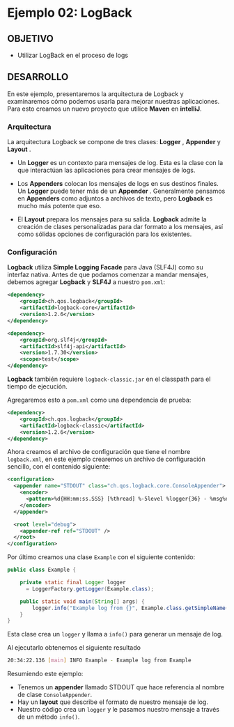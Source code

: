 # Ejemplo 02: LogBack

## OBJETIVO

- Utilizar LogBack en el proceso de logs


## DESARROLLO

En este ejemplo, presentaremos la arquitectura de Logback y examinaremos cómo podemos usarla para mejorar nuestras aplicaciones. Para esto creamos un nuevo proyecto que utilice **Maven** en **intelliJ**.

### Arquitectura

La arquitectura Logback se compone de tres clases: **Logger** , **Appender** y **Layout** .

- Un **Logger** es un contexto para mensajes de log. Esta es la clase con la que interactúan las aplicaciones para crear mensajes de logs.

- Los **Appenders** colocan los mensajes de logs en sus destinos finales. Un **Logger** puede tener más de un **Appender** . Generalmente pensamos en **Appenders** como adjuntos a archivos de texto, pero **Logback** es mucho más potente que eso.

- El **Layout** prepara los mensajes para su salida. **Logback** admite la creación de clases personalizadas para dar formato a los mensajes, así como sólidas opciones de configuración para los existentes.

### Configuración 

**Logback** utiliza **Simple Logging Facade** para Java (SLF4J) como su interfaz nativa. Antes de que podamos comenzar a mandar mensajes, debemos agregar **Logback** y **SLF4J** a nuestro `pom.xml`:

```xml
<dependency>
    <groupId>ch.qos.logback</groupId>
    <artifactId>logback-core</artifactId>
    <version>1.2.6</version>
</dependency>

<dependency>
    <groupId>org.slf4j</groupId>
    <artifactId>slf4j-api</artifactId>
    <version>1.7.30</version>
    <scope>test</scope>
</dependency>
```

**Logback** también requiere `logback-classic.jar`  en el classpath para el tiempo de ejecución.

Agregaremos esto a `pom.xml` como una dependencia de prueba:

```xml
<dependency>
    <groupId>ch.qos.logback</groupId>
    <artifactId>logback-classic</artifactId>
    <version>1.2.6</version>
</dependency>
```

Ahora creamos el archivo de configuración que tiene el nombre `logback.xml`, en este ejemplo crearemos un archivo de configuración sencillo, con el contenido siguiente:

```xml
<configuration>
  <appender name="STDOUT" class="ch.qos.logback.core.ConsoleAppender">
    <encoder>
      <pattern>%d{HH:mm:ss.SSS} [%thread] %-5level %logger{36} - %msg%n</pattern>
    </encoder>
  </appender>

  <root level="debug">
    <appender-ref ref="STDOUT" />
  </root>
</configuration>
```

Por último creamos una clase `Example` con el siguiente contenido:

```java
public class Example {

    private static final Logger logger 
      = LoggerFactory.getLogger(Example.class);

    public static void main(String[] args) {
        logger.info("Example log from {}", Example.class.getSimpleName());
    }
}
```

Esta clase crea un `logger` y llama a  `info()` para generar un mensaje de log.

Al ejecutarlo obtenemos el siguiente resultado

```bash
20:34:22.136 [main] INFO Example - Example log from Example
```

Resumiendo este ejemplo:

- Tenemos un **appender**  llamado STDOUT que hace referencia al nombre de clase `ConsoleAppender`.
- Hay un **layout** que describe el formato de nuestro mensaje de log.
- Nuestro código crea un  `logger` y le pasamos nuestro mensaje a través de un  método `info()`.